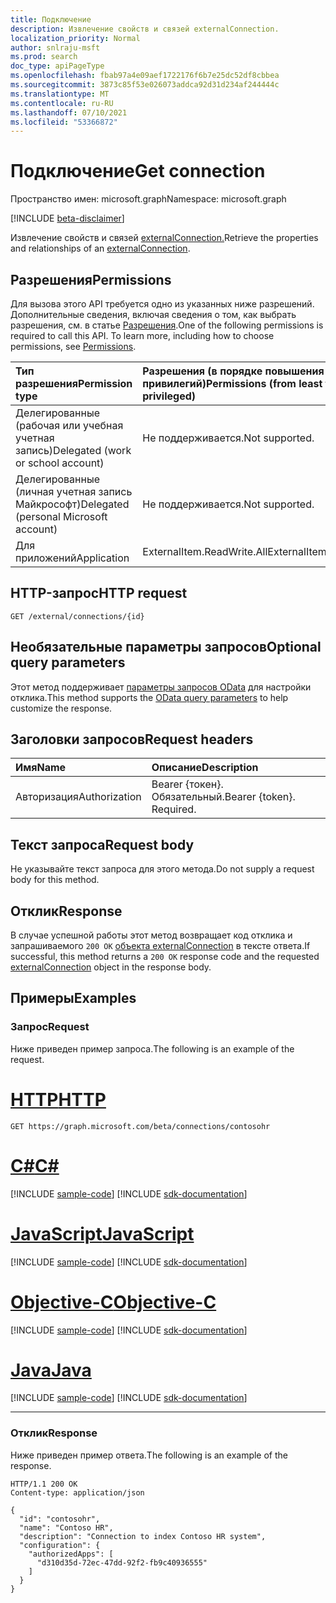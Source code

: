 ```yaml
---
title: Подключение
description: Извлечение свойств и связей externalConnection.
localization_priority: Normal
author: snlraju-msft
ms.prod: search
doc_type: apiPageType
ms.openlocfilehash: fbab97a4e09aef1722176f6b7e25dc52df8cbbea
ms.sourcegitcommit: 3873c85f53e026073addca92d31d234af244444c
ms.translationtype: MT
ms.contentlocale: ru-RU
ms.lasthandoff: 07/10/2021
ms.locfileid: "53366872"
---
```

# <a name="get-connection"></a><span data-ttu-id="0638c-103">Подключение</span><span class="sxs-lookup"><span data-stu-id="0638c-103">Get connection</span></span>

<span data-ttu-id="0638c-104">Пространство имен: microsoft.graph</span><span class="sxs-lookup"><span data-stu-id="0638c-104">Namespace: microsoft.graph</span></span>

[!INCLUDE [beta-disclaimer](../../includes/beta-disclaimer.md)]

<span data-ttu-id="0638c-105">Извлечение свойств и связей [externalConnection.](../resources/externalconnection.md)</span><span class="sxs-lookup"><span data-stu-id="0638c-105">Retrieve the properties and relationships of an [externalConnection](../resources/externalconnection.md).</span></span>

## <a name="permissions"></a><span data-ttu-id="0638c-106">Разрешения</span><span class="sxs-lookup"><span data-stu-id="0638c-106">Permissions</span></span>

<span data-ttu-id="0638c-p101">Для вызова этого API требуется одно из указанных ниже разрешений. Дополнительные сведения, включая сведения о том, как выбрать разрешения, см. в статье [Разрешения](/graph/permissions-reference).</span><span class="sxs-lookup"><span data-stu-id="0638c-p101">One of the following permissions is required to call this API. To learn more, including how to choose permissions, see [Permissions](/graph/permissions-reference).</span></span>

| <span data-ttu-id="0638c-109">Тип разрешения</span><span class="sxs-lookup"><span data-stu-id="0638c-109">Permission type</span></span>                        | <span data-ttu-id="0638c-110">Разрешения (в порядке повышения привилегий)</span><span class="sxs-lookup"><span data-stu-id="0638c-110">Permissions (from least to most privileged)</span></span> |
|:---------------------------------------|:--------------------------------------------|
| <span data-ttu-id="0638c-111">Делегированные (рабочая или учебная учетная запись)</span><span class="sxs-lookup"><span data-stu-id="0638c-111">Delegated (work or school account)</span></span>     | <span data-ttu-id="0638c-112">Не поддерживается.</span><span class="sxs-lookup"><span data-stu-id="0638c-112">Not supported.</span></span> |
| <span data-ttu-id="0638c-113">Делегированные (личная учетная запись Майкрософт)</span><span class="sxs-lookup"><span data-stu-id="0638c-113">Delegated (personal Microsoft account)</span></span> | <span data-ttu-id="0638c-114">Не поддерживается.</span><span class="sxs-lookup"><span data-stu-id="0638c-114">Not supported.</span></span> |
| <span data-ttu-id="0638c-115">Для приложений</span><span class="sxs-lookup"><span data-stu-id="0638c-115">Application</span></span>                            | <span data-ttu-id="0638c-116">ExternalItem.ReadWrite.All</span><span class="sxs-lookup"><span data-stu-id="0638c-116">ExternalItem.ReadWrite.All</span></span> |

## <a name="http-request"></a><span data-ttu-id="0638c-117">HTTP-запрос</span><span class="sxs-lookup"><span data-stu-id="0638c-117">HTTP request</span></span>

<!-- { "blockType": "ignored" } -->

```http
GET /external/connections/{id}
```

## <a name="optional-query-parameters"></a><span data-ttu-id="0638c-118">Необязательные параметры запросов</span><span class="sxs-lookup"><span data-stu-id="0638c-118">Optional query parameters</span></span>

<span data-ttu-id="0638c-119">Этот метод поддерживает [параметры запросов OData](/graph/query-parameters) для настройки отклика.</span><span class="sxs-lookup"><span data-stu-id="0638c-119">This method supports the [OData query parameters](/graph/query-parameters) to help customize the response.</span></span>

## <a name="request-headers"></a><span data-ttu-id="0638c-120">Заголовки запросов</span><span class="sxs-lookup"><span data-stu-id="0638c-120">Request headers</span></span>

| <span data-ttu-id="0638c-121">Имя</span><span class="sxs-lookup"><span data-stu-id="0638c-121">Name</span></span>          | <span data-ttu-id="0638c-122">Описание</span><span class="sxs-lookup"><span data-stu-id="0638c-122">Description</span></span>               |
|:--------------|:--------------------------|
| <span data-ttu-id="0638c-123">Авторизация</span><span class="sxs-lookup"><span data-stu-id="0638c-123">Authorization</span></span> | <span data-ttu-id="0638c-p102">Bearer {токен}. Обязательный.</span><span class="sxs-lookup"><span data-stu-id="0638c-p102">Bearer {token}. Required.</span></span> |

## <a name="request-body"></a><span data-ttu-id="0638c-126">Текст запроса</span><span class="sxs-lookup"><span data-stu-id="0638c-126">Request body</span></span>

<span data-ttu-id="0638c-127">Не указывайте текст запроса для этого метода.</span><span class="sxs-lookup"><span data-stu-id="0638c-127">Do not supply a request body for this method.</span></span>

## <a name="response"></a><span data-ttu-id="0638c-128">Отклик</span><span class="sxs-lookup"><span data-stu-id="0638c-128">Response</span></span>

<span data-ttu-id="0638c-129">В случае успешной работы этот метод возвращает код отклика и запрашиваемого `200 OK` [объекта externalConnection](../resources/externalconnection.md) в тексте ответа.</span><span class="sxs-lookup"><span data-stu-id="0638c-129">If successful, this method returns a `200 OK` response code and the requested [externalConnection](../resources/externalconnection.md) object in the response body.</span></span>

## <a name="examples"></a><span data-ttu-id="0638c-130">Примеры</span><span class="sxs-lookup"><span data-stu-id="0638c-130">Examples</span></span>

### <a name="request"></a><span data-ttu-id="0638c-131">Запрос</span><span class="sxs-lookup"><span data-stu-id="0638c-131">Request</span></span>

<span data-ttu-id="0638c-132">Ниже приведен пример запроса.</span><span class="sxs-lookup"><span data-stu-id="0638c-132">The following is an example of the request.</span></span>

# <a name="http"></a>[<span data-ttu-id="0638c-133">HTTP</span><span class="sxs-lookup"><span data-stu-id="0638c-133">HTTP</span></span>](#tab/http)
<!-- {
  "blockType": "request",
  "name": "get_connection"
}-->

```msgraph-interactive
GET https://graph.microsoft.com/beta/connections/contosohr
```
# <a name="c"></a>[<span data-ttu-id="0638c-134">C#</span><span class="sxs-lookup"><span data-stu-id="0638c-134">C#</span></span>](#tab/csharp)
[!INCLUDE [sample-code](../includes/snippets/csharp/get-connection-csharp-snippets.md)]
[!INCLUDE [sdk-documentation](../includes/snippets/snippets-sdk-documentation-link.md)]

# <a name="javascript"></a>[<span data-ttu-id="0638c-135">JavaScript</span><span class="sxs-lookup"><span data-stu-id="0638c-135">JavaScript</span></span>](#tab/javascript)
[!INCLUDE [sample-code](../includes/snippets/javascript/get-connection-javascript-snippets.md)]
[!INCLUDE [sdk-documentation](../includes/snippets/snippets-sdk-documentation-link.md)]

# <a name="objective-c"></a>[<span data-ttu-id="0638c-136">Objective-C</span><span class="sxs-lookup"><span data-stu-id="0638c-136">Objective-C</span></span>](#tab/objc)
[!INCLUDE [sample-code](../includes/snippets/objc/get-connection-objc-snippets.md)]
[!INCLUDE [sdk-documentation](../includes/snippets/snippets-sdk-documentation-link.md)]

# <a name="java"></a>[<span data-ttu-id="0638c-137">Java</span><span class="sxs-lookup"><span data-stu-id="0638c-137">Java</span></span>](#tab/java)
[!INCLUDE [sample-code](../includes/snippets/java/get-connection-java-snippets.md)]
[!INCLUDE [sdk-documentation](../includes/snippets/snippets-sdk-documentation-link.md)]

---


<!-- markdownlint-disable MD024 -->
### <a name="response"></a><span data-ttu-id="0638c-138">Отклик</span><span class="sxs-lookup"><span data-stu-id="0638c-138">Response</span></span>
<!-- markdownlint-enable MD024 -->

<span data-ttu-id="0638c-139">Ниже приведен пример ответа.</span><span class="sxs-lookup"><span data-stu-id="0638c-139">The following is an example of the response.</span></span>

<!-- {
  "blockType": "response",
  "truncated": true,
  "@odata.type": "microsoft.graph.externalConnection"
} -->

```http
HTTP/1.1 200 OK
Content-type: application/json

{
  "id": "contosohr",
  "name": "Contoso HR",
  "description": "Connection to index Contoso HR system",
  "configuration": {
    "authorizedApps": [
      "d310d35d-72ec-47dd-92f2-fb9c40936555"
    ]
  }
}
```

<!-- uuid: 16cd6b66-4b1a-43a1-adaf-3a886856ed98
2019-02-04 14:57:30 UTC -->
<!-- {
  "type": "#page.annotation",
  "description": "Get connection",
  "keywords": "",
  "section": "documentation",
  "tocPath": ""
}-->


